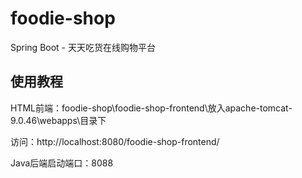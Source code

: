 # foodie-shop
Spring Boot - 天天吃货在线购物平台



## 使用教程

HTML前端：foodie-shop\foodie-shop-frontend\放入apache-tomcat-9.0.46\webapps\目录下

访问：http://localhost:8080/foodie-shop-frontend/

Java后端启动端口：8088

